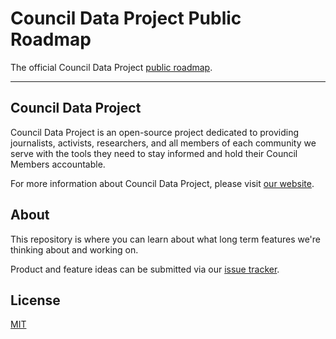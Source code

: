# Council Data Project Public Roadmap

The official Council Data Project [public roadmap](https://github.com/CouncilDataProject/cdp-roadmap/projects/1).

---

## Council Data Project

Council Data Project is an open-source project dedicated to providing journalists, activists, researchers, and all members of each community we serve with the tools they need to stay informed and hold their Council Members accountable.

For more information about Council Data Project, please visit [our website](https://councildataproject.org/).

## About

This repository is where you can learn about what long term features we're thinking about and working on.

Product and feature ideas can be submitted via our [issue tracker](https://github.com/CouncilDataProject/cdp-roadmap/issues/new).

## License

[MIT](./LICENSE)
